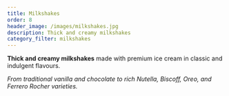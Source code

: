 ```yaml
---
title: Milkshakes
order: 8
header_image: /images/milkshakes.jpg
description: Thick and creamy milkshakes
category_filter: milkshakes
---
```


**Thick and creamy milkshakes** made with premium ice cream in classic and indulgent flavours.

*From traditional vanilla and chocolate to rich Nutella, Biscoff, Oreo, and Ferrero Rocher varieties.*